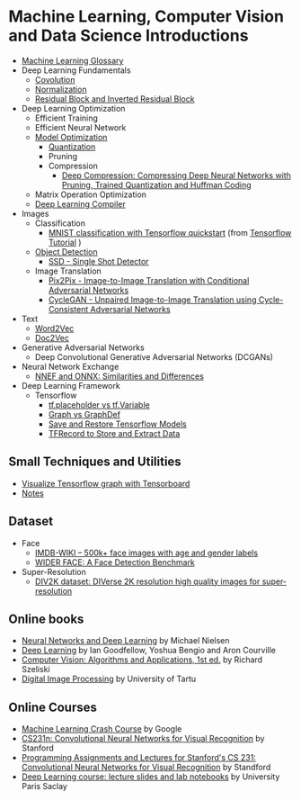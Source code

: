 ﻿# Machine Learning, Computer Vision and Data Science Introductions 
* [Machine Learning Glossary](./glossary/README.md)
* Deep Learning Fundamentals
  * [Covolution](./deep_learning_fundamentals/convolution/README.md)
  * [Normalization](./deep_learning_fundamentals/normalization/README.md)
  * [Residual Block and Inverted Residual Block](./deep_learning_fundamentals/residual_block/README.md)
* Deep Learning Optimization
  * Efficient Training
  * Efficient Neural Network
  * [Model Optimization](./optimization/README.md)
    * [Quantization](./optimization/quantization/README.md) 
    * Pruning
    * Compression
      * [Deep Compression: Compressing Deep Neural Networks with Pruning, Trained Quantization and Huffman Coding](https://arxiv.org/pdf/1510.00149.pdf)
   * Matrix Operation Optimization
   * [Deep Learning Compiler](./optimization/compiler/README.md)
* Images
  * Classification  
    * [MNIST classification with Tensorflow quickstart](./classification/MNIST_classification_with_tensorflow_quickstart.ipynb) (from [Tensorflow Tutorial](https://www.tensorflow.org/tutorials/quickstart/beginner) )
  * [Object Detection](./object_detection/README.md)
    * [SSD - Single Shot Detector](./object_detection/SSD/README.md)
  * Image Translation
    * [Pix2Pix - Image-to-Image Translation with Conditional Adversarial Networks](./image_translation/pix2pix/README.md)
    * [CycleGAN - Unpaired Image-to-Image Translation using Cycle-Consistent Adversarial Networks](./image_translation/CycleGAN/README.md)
* Text
  * [Word2Vec](./text/Word2Vec.md)
  * [Doc2Vec](./text/Doc2Vec.md)
* Generative Adversarial Networks
  * Deep Convolutional Generative Adversarial Networks (DCGANs)    
* Neural Network Exchange
  * [NNEF and ONNX: Similarities and Differences](https://www.khronos.org/blog/nnef-and-onnx-similarities-and-differences)
* Deep Learning Framework
  * Tensorflow
    * [tf.placeholder vs tf.Variable](./framework/placeholder_variable.ipynb)
    * [Graph vs GraphDef](./framework/Graph_and_GraphDef.md)
    * [Save and Restore Tensorflow Models](./framework/save_and_restore_tensorflow_models.ipynb)
    * [TFRecord to Store and Extract Data](./framework/TFRecord.ipynb)
     
## Small Techniques and Utilities
* [Visualize Tensorflow graph with Tensorboard](./tools/tensorboard.md)
* [Notes](./tools/notes.md)

## Dataset     
* Face
  * [IMDB-WIKI – 500k+ face images with age and gender labels](https://data.vision.ee.ethz.ch/cvl/rrothe/imdb-wiki/)
  * [WIDER FACE: A Face Detection Benchmark](http://shuoyang1213.me/WIDERFACE/)
* Super-Resolution  
  * [DIV2K dataset: DIVerse 2K resolution high quality images for super-resolution](https://data.vision.ee.ethz.ch/cvl/DIV2K/)

## Online books
* [Neural Networks and Deep Learning](http://neuralnetworksanddeeplearning.com/index.html) by Michael Nielsen
* [Deep Learning](http://www.deeplearningbook.org/) by Ian Goodfellow, Yoshua Bengio and Aron Courville
* [Computer Vision: Algorithms and Applications, 1st ed.](http://szeliski.org/Book/) by Richard Szeliski
* [Digital Image Processing](https://sisu.ut.ee/imageprocessing/documents) by University of Tartu

## Online Courses
* [Machine Learning Crash Course](https://developers.google.com/machine-learning/crash-course/) by Google
* [CS231n: Convolutional Neural Networks for Visual Recognition](http://cs231n.stanford.edu/2020/index.html) by Stanford
* [Programming Assignments and Lectures for Stanford's CS 231: Convolutional Neural Networks for Visual Recognition](https://github.com/khanhnamle1994/computer-vision) by Standford
* [Deep Learning course: lecture slides and lab notebooks](https://github.com/m2dsupsdlclass/lectures-labs) by University Paris Saclay
